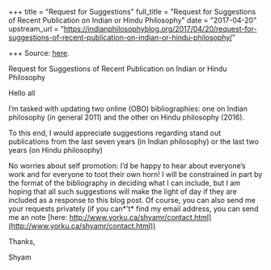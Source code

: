 +++
title = "Request for Suggestions"
full_title = "Request for Suggestions of Recent Publication on Indian or Hindu Philosophy"
date = "2017-04-20"
upstream_url = "https://indianphilosophyblog.org/2017/04/20/request-for-suggestions-of-recent-publication-on-indian-or-hindu-philosophy/"

+++
Source: [here](https://indianphilosophyblog.org/2017/04/20/request-for-suggestions-of-recent-publication-on-indian-or-hindu-philosophy/).

Request for Suggestions of Recent Publication on Indian or Hindu Philosophy

Hello all

I’m tasked with updating two online (OBO) bibliographies: one on Indian
philosophy (in general 2011) and the other on Hindu philosophy (2016).

To this end, I would appreciate suggestions regarding stand out
publications from the last seven years (in Indian philosophy) or the
last two years (on Hindu philosophy)

No worries about self promotion: I’d be happy to hear about everyone’s
work and for everyone to toot their own horn! I will be constrained in
part by the format of the bibliography in deciding what I can include,
but I am hoping that all such suggestions will make the light of day if
they are included as a response to this blog post. Of course, you can
also send me your requests privately (if you can*’t* find my email
address, you can send me an note [here:
http://www.yorku.ca/shyamr/contact.html](http://www.yorku.ca/shyamr/contact.html))

Thanks,

Shyam


